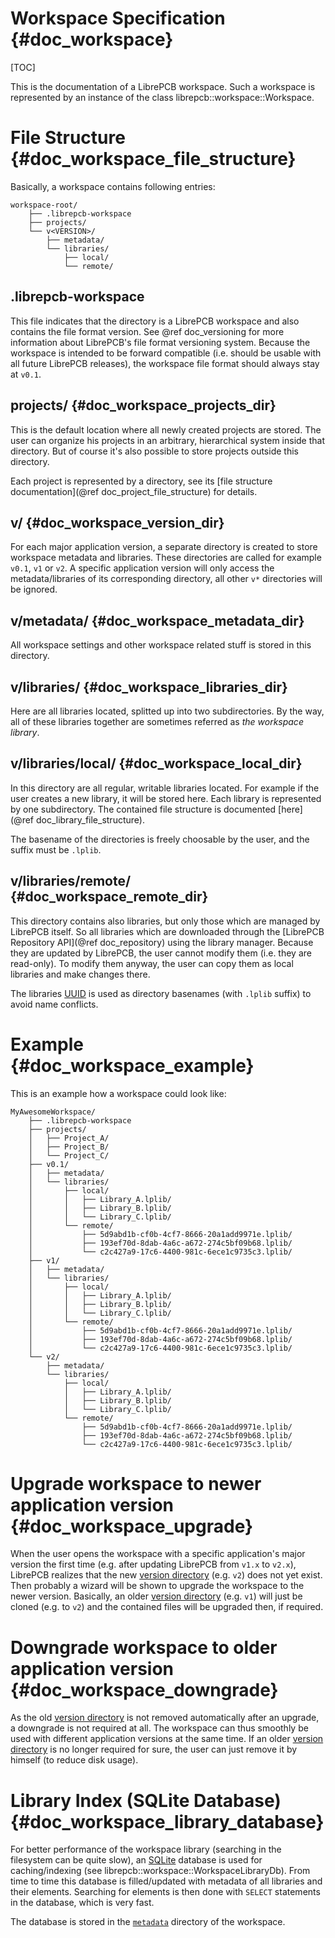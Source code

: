Workspace Specification {#doc_workspace}
========================================

[TOC]

This is the documentation of a LibrePCB workspace. Such a workspace is represented by an instance of
the class librepcb::workspace::Workspace.


# File Structure {#doc_workspace_file_structure}

Basically, a workspace contains following entries:

    workspace-root/
        ├── .librepcb-workspace
        ├── projects/
        └── v<VERSION>/
            ├── metadata/
            └── libraries/
                ├── local/
                └── remote/

## .librepcb-workspace

This file indicates that the directory is a LibrePCB workspace and also contains the file format
version. See @ref doc_versioning for more information about LibrePCB's file format versioning system.
Because the workspace is intended to be forward compatible (i.e. should be usable with all future
LibrePCB releases), the workspace file format should always stay at `v0.1`.

## projects/ {#doc_workspace_projects_dir}

This is the default location where all newly created projects are stored. The user can organize his
projects in an arbitrary, hierarchical system inside that directory. But of course it's also
possible to store projects outside this directory.

Each project is represented by a directory, see its
[file structure documentation](@ref doc_project_file_structure) for details.

## v<VERSION>/ {#doc_workspace_version_dir}

For each major application version, a separate directory is created to store workspace metadata and
libraries. These directories are called for example `v0.1`, `v1` or `v2`. A specific application
version will only access the metadata/libraries of its corresponding directory, all other `v*`
 directories will be ignored.

## v<VERSION>/metadata/ {#doc_workspace_metadata_dir}

All workspace settings and other workspace related stuff is stored in this directory.

## v<VERSION>/libraries/ {#doc_workspace_libraries_dir}

Here are all libraries located, splitted up into two subdirectories. By the way, all of these
libraries together are sometimes referred as *the workspace library*.

## v<VERSION>/libraries/local/ {#doc_workspace_local_dir}

In this directory are all regular, writable libraries located. For example if the user creates a new
library, it will be stored here. Each library is represented by one subdirectory. The contained file
structure is documented [here](@ref doc_library_file_structure).

The basename of the directories is freely choosable by the user, and the suffix must be `.lplib`.

## v<VERSION>/libraries/remote/ {#doc_workspace_remote_dir}

This directory contains also libraries, but only those which are managed by LibrePCB itself. So all
libraries which are downloaded through the [LibrePCB Repository API](@ref doc_repository) using the
library manager. Because they are updated by LibrePCB, the user cannot modify them (i.e. they are
read-only). To modify them anyway, the user can copy them as local libraries and make changes there.

The libraries [UUID] is used as directory basenames (with `.lplib` suffix) to avoid name conflicts.

# Example {#doc_workspace_example}

This is an example how a workspace could look like:

    MyAwesomeWorkspace/
        ├── .librepcb-workspace
        ├── projects/
        │   ├── Project_A/
        │   ├── Project_B/
        │   └── Project_C/
        ├── v0.1/
        │   ├── metadata/
        │   └── libraries/
        │       ├── local/
        │       │   ├── Library_A.lplib/
        │       │   ├── Library_B.lplib/
        │       │   └── Library_C.lplib/
        │       └── remote/
        │           ├── 5d9abd1b-cf0b-4cf7-8666-20a1add9971e.lplib/
        │           ├── 193ef70d-8dab-4a6c-a672-274c5bf09b68.lplib/
        │           └── c2c427a9-17c6-4400-981c-6ece1c9735c3.lplib/
        ├── v1/
        │   ├── metadata/
        │   └── libraries/
        │       ├── local/
        │       │   ├── Library_A.lplib/
        │       │   ├── Library_B.lplib/
        │       │   └── Library_C.lplib/
        │       └── remote/
        │           ├── 5d9abd1b-cf0b-4cf7-8666-20a1add9971e.lplib/
        │           ├── 193ef70d-8dab-4a6c-a672-274c5bf09b68.lplib/
        │           └── c2c427a9-17c6-4400-981c-6ece1c9735c3.lplib/
        └── v2/
            ├── metadata/
            └── libraries/
                ├── local/
                │   ├── Library_A.lplib/
                │   ├── Library_B.lplib/
                │   └── Library_C.lplib/
                └── remote/
                    ├── 5d9abd1b-cf0b-4cf7-8666-20a1add9971e.lplib/
                    ├── 193ef70d-8dab-4a6c-a672-274c5bf09b68.lplib/
                    └── c2c427a9-17c6-4400-981c-6ece1c9735c3.lplib/


# Upgrade workspace to newer application version {#doc_workspace_upgrade}

When the user opens the workspace with a specific application's major version the first time (e.g.
after updating LibrePCB from `v1.x` to `v2.x`), LibrePCB realizes that the new [version directory]
(e.g. `v2`) does not yet exist. Then probably a wizard will be shown to upgrade the workspace to the
newer version. Basically, an older [version directory] (e.g. `v1`) will just be cloned (e.g. to
`v2`) and the contained files will be upgraded then, if required.


# Downgrade workspace to older application version {#doc_workspace_downgrade}

As the old [version directory] is not removed automatically after an upgrade, a downgrade is not
required at all. The workspace can thus smoothly be used with different application versions at the
same time. If an older [version directory] is no longer required for sure, the user can just remove
it by himself (to reduce disk usage).


# Library Index (SQLite Database) {#doc_workspace_library_database}

For better performance of the workspace library (searching in the filesystem can be quite slow), an
[SQLite] database is used for caching/indexing (see librepcb::workspace::WorkspaceLibraryDb). From
time to time this database is filled/updated with metadata of all libraries and their elements.
Searching for elements is then done with `SELECT` statements in the database, which is very fast.

The database is stored in the [`metadata`](#doc_workspace_metadata_dir) directory of the workspace.


[UUID]: https://en.wikipedia.org/wiki/Universally_unique_identifier "Universally Unique Identifier"
[SQLite]: https://sqlite.org/ "SQLite"
[version directory]: #doc_workspace_version_dir
